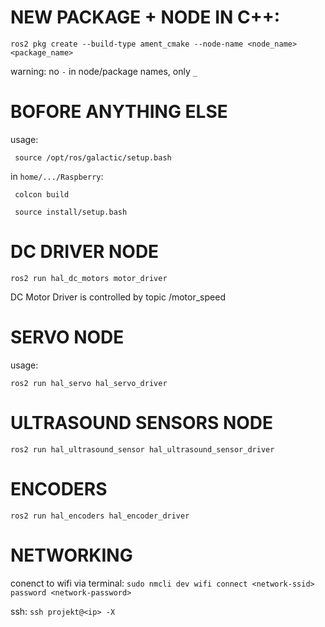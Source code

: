 # NEW PACKAGE + NODE IN C++:
``` ros2 pkg create --build-type ament_cmake --node-name <node_name> <package_name> ```

warning: no `-` in node/package names, only `_`

# BOFORE ANYTHING ELSE

usage: 

``` source /opt/ros/galactic/setup.bash```

in `home/.../Raspberry`:

``` colcon build```

``` source install/setup.bash```

# DC DRIVER NODE

```ros2 run hal_dc_motors motor_driver```

DC Motor Driver is controlled by topic /motor_speed

# SERVO NODE

usage:

``` ros2 run hal_servo hal_servo_driver ```

# ULTRASOUND SENSORS NODE

``` ros2 run hal_ultrasound_sensor hal_ultrasound_sensor_driver ```

# ENCODERS

``` ros2 run hal_encoders hal_encoder_driver ```

# NETWORKING

conenct to wifi via terminal: ```sudo nmcli dev wifi connect <network-ssid> password <network-password>```

ssh: ```ssh projekt@<ip> -X```




